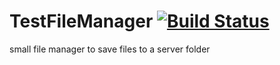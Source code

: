 # TestFileManager [![Build Status](https://travis-ci.org/MOderkerk/TestFileManager.svg?branch=master)](https://travis-ci.org/MOderkerk/TestFileManager)
small file manager to save files to a server folder
